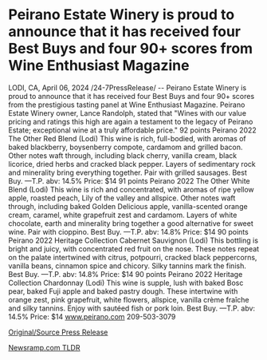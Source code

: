 # Peirano Estate Winery is proud to announce that it has received four Best Buys and four 90+ scores from Wine Enthusiast Magazine

LODI, CA, April 06, 2024 /24-7PressRelease/ -- Peirano Estate Winery is proud to announce that it has received four Best Buys and four 90+ scores from the prestigious tasting panel at Wine Enthusiast Magazine. Peirano Estate Winery owner, Lance Randolph, stated that "Wines with our value pricing and ratings this high are again a testament to the legacy of Peirano Estate; exceptional wine at a truly affordable price."  92 points Peirano 2022 The Other Red Blend (Lodi) This wine is rich, full-bodied, with aromas of baked blackberry, boysenberry compote, cardamom and grilled bacon. Other notes waft through, including black cherry, vanilla cream, black licorice, dried herbs and cracked black pepper. Layers of sedimentary rock and minerality bring everything together. Pair with grilled sausages. Best Buy. —T.P. abv: 14.5% Price: $14  91 points Peirano 2022 The Other White Blend (Lodi) This wine is rich and concentrated, with aromas of ripe yellow apple, roasted peach, Lily of the valley and allspice. Other notes waft through, including baked Golden Delicious apple, vanilla-scented orange cream, caramel, white grapefruit zest and cardamom. Layers of white chocolate, earth and minerality bring together a good alternative for sweet wine. Pair with cioppino. Best Buy. —T.P. abv: 14.8% Price: $14  90 points Peirano 2022 Heritage Collection Cabernet Sauvignon (Lodi)  This bottling is bright and juicy, with concentrated red fruit on the nose. These notes repeat on the palate intertwined with citrus, potpourri, cracked black peppercorns, vanilla beans, cinnamon spice and chicory. Silky tannins mark the finish. Best Buy. —T.P. abv: 14.8% Price: $14  90 points Peirano 2022 Heritage Collection Chardonnay (Lodi) This wine is supple, lush with baked Bosc pear, baked Fuji apple and baked pastry dough. These intertwine with orange zest, pink grapefruit, white flowers, allspice, vanilla crème fraîche and silky tannins. Enjoy with sautéed fish or pork loin. Best Buy. —T.P. abv: 14.5% Price: $14  www.peirano.com 209-503-3079 

[Original/Source Press Release](https://www.24-7pressrelease.com/press-release/509858/peirano-estate-winery-is-proud-to-announce-that-it-has-received-four-best-buys-and-four-90-scores-from-wine-enthusiast-magazine) 

[Newsramp.com TLDR](https://newsramp.com/None) 